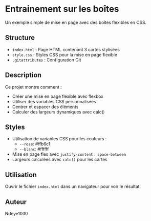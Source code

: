 # Entrainement sur les boîtes

Un exemple simple de mise en page avec des boîtes flexibles en CSS.

## Structure

- `index.html` : Page HTML contenant 3 cartes stylisées
- `style.css` : Styles CSS pour la mise en page flexible
- `.gitattributes` : Configuration Git

## Description

Ce projet montre comment :

- Créer une mise en page flexible avec flexbox
- Utiliser des variables CSS personnalisées  
- Centrer et espacer des éléments
- Calculer des largeurs dynamiques avec calc()

## Styles

- Utilisation de variables CSS pour les couleurs :
  - `--rose`: #ffb6c1
  - `--blanc`: #ffffff
- Mise en page flex avec `justify-content: space-between`
- Largeurs calculées avec `calc()` pour les cartes

## Utilisation 

Ouvrir le fichier `index.html` dans un navigateur pour voir le résultat.

## Auteur

Ndeye1000